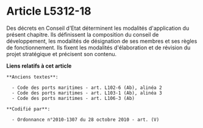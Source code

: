 # Article L5312-18

Des décrets en Conseil d'Etat déterminent les modalités d'application du présent chapitre. Ils définissent la composition du
conseil de développement, les modalités de désignation de ses membres et ses règles de fonctionnement. Ils fixent les
modalités d'élaboration et de révision du projet stratégique et précisent son contenu.

**Liens relatifs à cet article**

	**Anciens textes**:

	  - Code des ports maritimes - art. L102-6 (Ab), alinéa 2
	  - Code des ports maritimes - art. L103-1 (Ab), alinéa 3
	  - Code des ports maritimes - art. L106-3 (Ab)

	**Codifié par**:

	  - Ordonnance n°2010-1307 du 28 octobre 2010 - art. (V)
